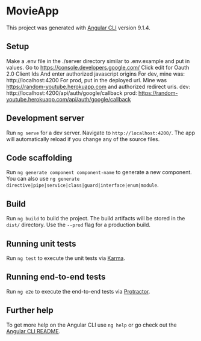 # MovieApp

This project was generated with [Angular CLI](https://github.com/angular/angular-cli) version 9.1.4.

## Setup

Make a .env file in the ./server directory similar to .env.example and put in values.
Go to https://console.developers.google.com/
Click edit for Oauth 2.0 Client Ids
And enter authorized javascript origins
For dev, mine was: 
http://localhost:4200
For prod, put in the deployed url.  Mine was 
https://random-youtube.herokuapp.com
and authorized redirect uris. 
dev: 
http://localhost:4200/api/auth/google/callback
prod: 
https://random-youtube.herokuapp.com/api/auth/google/callback

## Development server

Run `ng serve` for a dev server. Navigate to `http://localhost:4200/`. The app will automatically reload if you change any of the source files.

## Code scaffolding

Run `ng generate component component-name` to generate a new component. You can also use `ng generate directive|pipe|service|class|guard|interface|enum|module`.

## Build

Run `ng build` to build the project. The build artifacts will be stored in the `dist/` directory. Use the `--prod` flag for a production build.

## Running unit tests

Run `ng test` to execute the unit tests via [Karma](https://karma-runner.github.io).

## Running end-to-end tests

Run `ng e2e` to execute the end-to-end tests via [Protractor](http://www.protractortest.org/).

## Further help

To get more help on the Angular CLI use `ng help` or go check out the [Angular CLI README](https://github.com/angular/angular-cli/blob/master/README.md).
